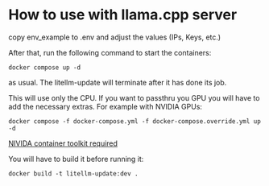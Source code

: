 # How to use with llama.cpp server

copy env_example to .env and adjust the values (IPs, Keys, etc.)

After that, run the following command to start the containers:

```
docker compose up -d
```

as usual. The litellm-update will terminate after it has done its job.

This will use only the CPU. If you want to passthru you GPU you will have to add the necessary extras. For example with NVIDIA GPUs:

```
docker compose -f docker-compose.yml -f docker-compose.override.yml up -d
```

[NIVIDA container toolkit required](https://docs.nvidia.com/datacenter/cloud-native/container-toolkit/latest/install-guide.html)

You will have to build it before running it:

```
docker build -t litellm-update:dev .
```
